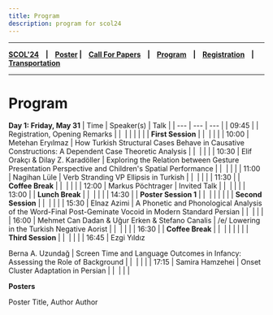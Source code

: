 ```yaml
---
title: Program
description: program for scol24
---
```


---

**[SCOL'24][scol24] ‎ ‎ ‎ | ‎ ‎ ‎ [Poster][flyer] ‎ ‎ ‎ | ‎ ‎ ‎ [Call For Papers][cfp] ‎ ‎ ‎ | ‎ ‎ ‎ [Program][prog] ‎ ‎ ‎ | ‎ ‎ ‎ [Registration][reg] ‎ ‎ ‎ | ‎ ‎ ‎ [Transportation][tp]**

---

# Program

**Day 1: Friday, May 31**
| Time | Speaker(s)       | Talk             |
| ---           | ---           | ---               |
| 09:45 |   | Registration, Opening Remarks  | 
|    ‎        |             |   |
| | | **First Session** |
|    ‎        |           |     |
| 10:00  | Metehan Eryılmaz | How Turkish Structural Cases Behave in Causative Constructions: A Dependent Case Theoretic Analysis |
|    ‎        |                | |
| 10:30 |  Elif Orakçı & Dilay Z. Karadöller | Exploring the Relation between Gesture Presentation Perspective and Children's Spatial Performance |
|    ‎        |          |      |
| 11:00 | Nagihan Lüle | Verb Stranding VP Ellipsis in Turkish | 
|    ‎        |          |      |
| 11:30 | | **Coffee Break** |
|    ‎        |                | |
| 12:00 | Markus Pöchtrager | Invited Talk | 
|    ‎        |                | |
| 13:00 | | **Lunch Break** |
|    ‎        |     |           |
| 14:30 |  | **Poster Session 1** |
|    ‎        |                | |
|  | | **Second Session** |
|    ‎        |                | |
| 15:30 | Elnaz Azimi | A Phonetic and Phonological Analysis of the Word-Final Post-Geminate Vocoid in Modern Standard Persian | 
|    ‎        |                | |
| 16:00 | Mehmet Can Dadan & Uğur Erken & Stefano Canalis | /e/ Lowering in the Turkish Negative Aorist  | 
|    ‎        |                | |
| 16:30 |  | **Coffee Break** |
|    ‎        |                | |
|  | | **Third Session** |
|    ‎        |                | |
| 16:45 | Ezgi Yıldız 

Berna A. Uzundağ | Screen Time and Language Outcomes in Infancy: Assessing the Role of Background | 
|    ‎        |          |      |
| 17:15 | Samira Hamzehei | Onset Cluster Adaptation in Persian | 
|    ‎        |          |      |

**Posters**

Poster Title, Author Author

[prog]: /scol/24/program
[tp]: /scol/24/transportation
[reg]: /scol/24/registration
[scol24]: /scol/24
[cfp]: /scol/24/callforpapers
[flyer]: https://github.com/BogaziciLinguisticsCircle/scol.boun.edu.tr/raw/master/assets/SCOL24Flyer.png

